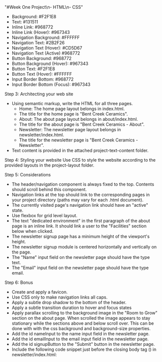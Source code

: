 "#Week One Project\n- HTML\n- CSS"

* Background: #F2F1E8
* Text: #131511
* Inline Link: #968772
* Inline Link (Hover): #967343
* Navigation Background: #FFFFFF
* Navigation Text: #2B2F26
* Navigation Text (Hover): #CD5D67
* Navigation Text (Active) #968772
* Button Background: #968772
* Button Background (Hover): #967343
* Button Text: #F2F1E8
* Button Text (Hover): #FFFFFF
* Input Border Bottom: #968772
* Input Border Bottom (Focus): #967343


Step 3: Architecting your web site
* Using semantic markup, write the HTML for all three pages.
    * Home: The home page layout belongs in index.html.
    * The title for the home page is "Bent Creek Ceramics".
    * About: The about page layout belongs in about/index.html.
    * The title for the about page is "Bent Creek Ceramics - About".
    * Newsletter: The newsletter page layout belongs in newsletter/index.html.
    * The title for the newsletter page is "Bent Creek Ceramics - Newsletter".
* Text content is provided in the attached project-text-content folder.

Step 4: Styling your website
Use CSS to style the website according to the provided layouts in the project-layout folder.

Step 5: Considerations
* The header/navigation component is always fixed to the top. Contents should scroll behind this component.
* Navigation links at the top should link to the corresponding pages in your project directory (paths may vary for each .html document).
* The currently visited page's navigation link should have an "active" state.
* Use flexbox for grid level layout.
* The text "dedicated environment" in the first paragraph of the about page is an inline link. It should link a user to the "Facilities" section below when clicked.
* The newsletter signup page has a minimum height of the viewport's height.
* The newsletter signup module is centered horizontally and vertically on the page.
* The "Name" input field on the newsletter page should have the type text.
* The "Email" input field on the newsletter page should have the type email.

Step 6: Bonus
* Create and apply a favicon.
* Use CSS only to make navigation links all caps.
* Apply a subtle drop shadow to the bottom of the header.
* Apply a subtle transition duration to hover and focus states
* Apply parallax scrolling to the background image in the "Room to Grow" section on the about page. When scrolled the image appears to stay stationary while the sections above and below scroll over. This can be done with with the css background and background-size properties.
* Add the id nameInput to the name input field in the newsletter page.
* Add the id emailInput to the email input field in the newsletter page.
* Add the id signupButton to the "Submit" button in the newsletter page.
* Include the following code snippet just before the closing body tag (</body>) in newsletter/index.html:



